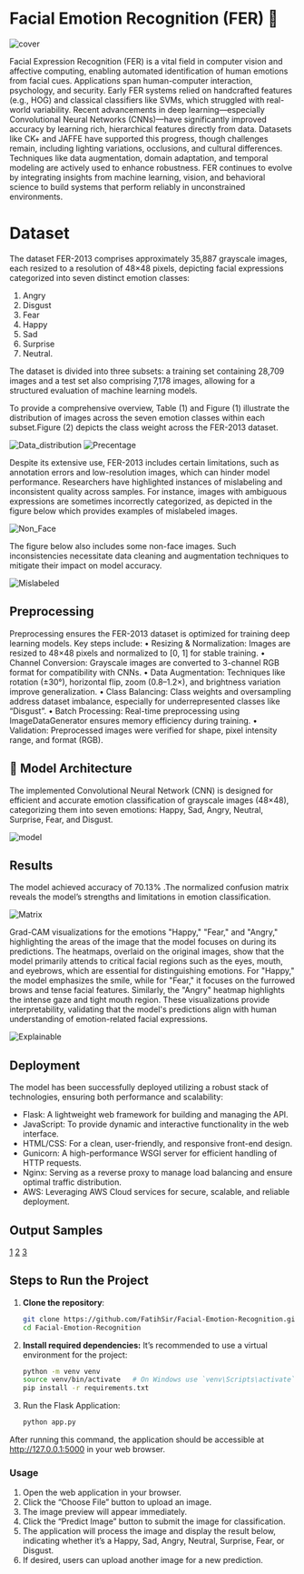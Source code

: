 # Facial Emotion Recognition (FER) 🧠 

![cover](Cover.png)

Facial Expression Recognition (FER) is a vital field in computer vision and affective computing, enabling automated identification of human emotions from facial cues. Applications span human-computer interaction, psychology, and security.
Early FER systems relied on handcrafted features (e.g., HOG) and classical classifiers like SVMs, which struggled with real-world variability. Recent advancements in deep learning—especially Convolutional Neural Networks (CNNs)—have significantly improved accuracy by learning rich, hierarchical features directly from data.
Datasets like CK+ and JAFFE have supported this progress, though challenges remain, including lighting variations, occlusions, and cultural differences. Techniques like data augmentation, domain adaptation, and temporal modeling are actively used to enhance robustness.
FER continues to evolve by integrating insights from machine learning, vision, and behavioral science to build systems that perform reliably in unconstrained environments.

# Dataset

The dataset FER-2013 comprises approximately 35,887 grayscale images, each resized to a resolution of 48×48 pixels, depicting facial expressions categorized into seven distinct emotion classes:

1.	Angry
2.	Disgust
3.	Fear
4.	Happy
5.	Sad
6.	Surprise
7.	Neutral.


 The dataset is divided into three subsets: a training set containing 28,709 images and a test set also comprising 7,178 images, allowing for a structured evaluation of machine learning models.

To provide a comprehensive overview, Table (1) and Figure (1) illustrate the distribution of images across the seven emotion classes within each subset.Figure (2) depicts the class weight across the FER-2013 dataset.

![Data_distribution](Data_distribution.png)
![Precentage](Precentage.png)

Despite its extensive use, FER-2013 includes certain limitations, such as annotation errors and low-resolution images, which can hinder model performance. Researchers have highlighted instances of mislabeling and inconsistent quality across samples. For instance, images with ambiguous expressions are sometimes incorrectly categorized, as depicted in the figure below which provides examples of mislabeled images.

![Non_Face](Non_Face.png)

The figure below also includes some non-face images. Such inconsistencies necessitate data cleaning and augmentation techniques to mitigate their impact on model accuracy.

![Mislabeled](Mislabeled.png)

## Preprocessing

Preprocessing ensures the FER-2013 dataset is optimized for training deep learning models. Key steps include:
	•	Resizing & Normalization: Images are resized to 48×48 pixels and normalized to [0, 1] for stable training.
	•	Channel Conversion: Grayscale images are converted to 3-channel RGB format for compatibility with CNNs.
	•	Data Augmentation: Techniques like rotation (±30°), horizontal flip, zoom (0.8–1.2×), and brightness variation improve generalization.
	•	Class Balancing: Class weights and oversampling address dataset imbalance, especially for underrepresented classes like “Disgust”.
	•	Batch Processing: Real-time preprocessing using ImageDataGenerator ensures memory efficiency during training.
	•	Validation: Preprocessed images were verified for shape, pixel intensity range, and format (RGB).


## 🧠 Model Architecture

The implemented Convolutional Neural Network (CNN) is designed for efficient and accurate emotion classification of grayscale images (48×48), categorizing them into seven emotions: Happy, Sad, Angry, Neutral, Surprise, Fear, and Disgust.

![model](Model.png)

## Results

The model achieved accuracy of 70.13% .The normalized confusion matrix reveals the model’s strengths and limitations in emotion classification.

![Matrix](Matrix.png)

Grad-CAM visualizations for the emotions "Happy," "Fear," and "Angry," highlighting the areas of the image that the model focuses on during its predictions. The heatmaps, overlaid on the original images, show that the model primarily attends to critical facial regions such as the eyes, mouth, and eyebrows, which are essential for distinguishing emotions. For "Happy," the model emphasizes the smile, while for "Fear," it focuses on the furrowed brows and tense facial features. Similarly, the "Angry" heatmap highlights the intense gaze and tight mouth region. These visualizations provide interpretability, validating that the model's predictions align with human understanding of emotion-related facial expressions.

![Explainable](Explainable.png)

## Deployment 
The model has been successfully deployed utilizing a robust stack of technologies, ensuring both performance and scalability:
- Flask: A lightweight web framework for building and managing the API.
- JavaScript: To provide dynamic and interactive functionality in the web interface.
- HTML/CSS: For a clean, user-friendly, and responsive front-end design.
- Gunicorn: A high-performance WSGI server for efficient handling of HTTP requests.
- Nginx: Serving as a reverse proxy to manage load balancing and ensure optimal traffic distribution.
- AWS: Leveraging AWS Cloud services for secure, scalable, and reliable deployment.

## Output Samples

[1](Result_1.png)
[2](Result_2.png)
[3](Result_3.png)


## Steps to Run the Project

1. **Clone the repository**:

   ```bash
   git clone https://github.com/FatihSir/Facial-Emotion-Recognition.git
   cd Facial-Emotion-Recognition
    ```
2.	**Install required dependencies:**
It’s recommended to use a virtual environment for the project:
    ```bash
    python -m venv venv
    source venv/bin/activate   # On Windows use `venv\Scripts\activate`
    pip install -r requirements.txt
    ```
3.	Run the Flask Application:
    ```bash
    python app.py
    ```
After running this command, the application should be accessible at http://127.0.0.1:5000 in your web browser.

### Usage

1.	Open the web application in your browser.
2.	Click the “Choose File” button to upload an image.
3.	The image preview will appear immediately.
4.	Click the “Predict Image” button to submit the image for classification.
5.	The application will process the image and display the result below, indicating whether it’s a Happy, Sad, Angry, Neutral, Surprise, Fear, or Disgust.
6.	If desired, users can upload another image for a new prediction.

